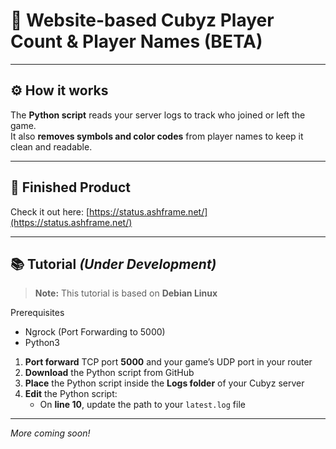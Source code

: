 # 🚀 Website-based **Cubyz Player Count & Player Names** (BETA)

---

## ⚙️ How it works  
The **Python script** reads your server logs to track who joined or left the game.  
It also **removes symbols and color codes** from player names to keep it clean and readable.

---

## 🎉 Finished Product  
Check it out here: [https://status.ashframe.net/](https://status.ashframe.net/)

---

## 📚 Tutorial *(Under Development)*

> **Note:** This tutorial is based on **Debian Linux**

Prerequisites
- Ngrock (Port Forwarding to 5000)
- Python3


1. **Port forward** TCP port **5000** and your game’s UDP port in your router  
2. **Download** the Python script from GitHub  
3. **Place** the Python script inside the **Logs folder** of your Cubyz server  
4. **Edit** the Python script:  
   - On **line 10**, update the path to your `latest.log` file  

---

*More coming soon!*
